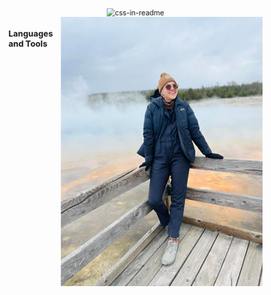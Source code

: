 
<div align="center">
    <img src="profile.svg" width="400" height="400" alt="css-in-readme">
    <img align="right" alt="Coding" width="400" src="yellowStone.jpeg" alt="I'm enjoying YellowStone">
    <h3 align="left" >Languages and Tools</h3>


</div>







